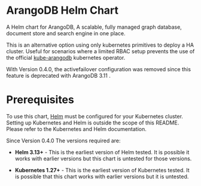 # ArangoDB Helm Chart

A Helm chart for ArangoDB, A scalable, fully managed graph database, document store and search engine in one place.

This is an alternative option using only kubernetes primitives to deploy a HA cluster. Useful for scenarios where a limited RBAC setup prevents the use of the official [kube-arangodb](https://github.com/arangodb/kube-arangodb) kubernetes operator.

With Version 0.4.0, the activefailover configuration was removed since this feature is deprecated with ArangoDB 3.11 .

# Prerequisites

To use this chart, [Helm](https://helm.sh/) must be configured for your Kubernetes cluster. Setting up Kubernetes and Helm is outside the scope of this README. Please refer to the Kubernetes and Helm documentation.

Since Version 0.4.0 The versions required are:

- **Helm 3.13+** - This is the earliest version of Helm tested. It is possible it works with earlier versions but this chart is untested for those versions.

- **Kubernetes 1.27+** - This is the earliest version of Kubernetes tested. It is possible that this chart works with earlier versions but it is untested.
